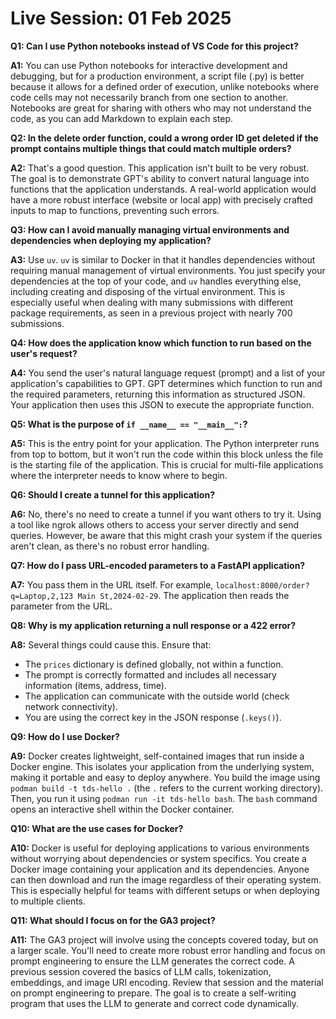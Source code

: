 # Live Session: 01 Feb 2025

**Q1: Can I use Python notebooks instead of VS Code for this project?**

**A1:** You can use Python notebooks for interactive development and debugging, but for a production environment, a script file (.py) is better because it allows for a defined order of execution, unlike notebooks where code cells may not necessarily branch from one section to another.  Notebooks are great for sharing with others who may not understand the code, as you can add Markdown to explain each step.


**Q2: In the delete order function, could a wrong order ID get deleted if the prompt contains multiple things that could match multiple orders?**

**A2:** That's a good question.  This application isn't built to be very robust. The goal is to demonstrate GPT's ability to convert natural language into functions that the application understands.  A real-world application would have a more robust interface (website or local app) with precisely crafted inputs to map to functions, preventing such errors.


**Q3:  How can I avoid manually managing virtual environments and dependencies when deploying my application?**

**A3:** Use `uv`.  `uv` is similar to Docker in that it handles dependencies without requiring manual management of virtual environments.  You just specify your dependencies at the top of your code, and `uv` handles everything else, including creating and disposing of the virtual environment.  This is especially useful when dealing with many submissions with different package requirements, as seen in a previous project with nearly 700 submissions.


**Q4: How does the application know which function to run based on the user's request?**

**A4:** You send the user's natural language request (prompt) and a list of your application's capabilities to GPT. GPT determines which function to run and the required parameters, returning this information as structured JSON.  Your application then uses this JSON to execute the appropriate function.


**Q5:  What is the purpose of `if __name__ == "__main__":`?**

**A5:** This is the entry point for your application. The Python interpreter runs from top to bottom, but it won't run the code within this block unless the file is the starting file of the application.  This is crucial for multi-file applications where the interpreter needs to know where to begin.


**Q6:  Should I create a tunnel for this application?**

**A6:** No, there's no need to create a tunnel if you want others to try it.  Using a tool like ngrok allows others to access your server directly and send queries.  However, be aware that this might crash your system if the queries aren't clean, as there's no robust error handling.


**Q7: How do I pass URL-encoded parameters to a FastAPI application?**

**A7:** You pass them in the URL itself.  For example, `localhost:8000/order?q=Laptop,2,123 Main St,2024-02-29`.  The application then reads the parameter from the URL.


**Q8:  Why is my application returning a null response or a 422 error?**

**A8:**  Several things could cause this.  Ensure that:
* The `prices` dictionary is defined globally, not within a function.
* The prompt is correctly formatted and includes all necessary information (items, address, time).
* The application can communicate with the outside world (check network connectivity).
* You are using the correct key in the JSON response (`.keys()`).


**Q9: How do I use Docker?**

**A9:** Docker creates lightweight, self-contained images that run inside a Docker engine.  This isolates your application from the underlying system, making it portable and easy to deploy anywhere.  You build the image using `podman build -t tds-hello .` (the `.` refers to the current working directory).  Then, you run it using `podman run -it tds-hello bash`.  The `bash` command opens an interactive shell within the Docker container.


**Q10: What are the use cases for Docker?**

**A10:** Docker is useful for deploying applications to various environments without worrying about dependencies or system specifics.  You create a Docker image containing your application and its dependencies.  Anyone can then download and run the image regardless of their operating system.  This is especially helpful for teams with different setups or when deploying to multiple clients.


**Q11: What should I focus on for the GA3 project?**

**A11:** The GA3 project will involve using the concepts covered today, but on a larger scale.  You'll need to create more robust error handling and focus on prompt engineering to ensure the LLM generates the correct code.  A previous session covered the basics of LLM calls, tokenization, embeddings, and image URI encoding.  Review that session and the material on prompt engineering to prepare.  The goal is to create a self-writing program that uses the LLM to generate and correct code dynamically.
